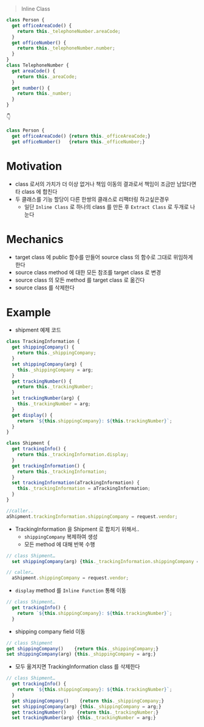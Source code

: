 > Inline Class

```js
class Person {
  get officeAreaCode() {
    return this._telephoneNumber.areaCode;
  }
  get officeNumber() {
    return this._telephoneNumber.number;
  }
}
class TelephoneNumber {
  get areaCode() {
    return this._areaCode;
  }
  get number() {
    return this._number;
  }
}
```

👇

```js
class Person {
  get officeAreaCode() {return this._officeAreaCode;}
  get officeNumber()   {return this._officeNumber;}
```

# Motivation

- class 로서의 가치가 더 이상 없거나 책임 이동의 결과로서 책임이 조금만 남았다면 타 class 에 합친다
- 두 클래스를 기능 할당이 다른 한쌍의 클래스로 리팩터링 하고싶은경우
  - 일단 `Inline Class` 로 하나의 class 를 만든 후 `Extract Class` 로 두개로 나눈다

# Mechanics

- target class 에 public 함수를 만들어 source class 의 함수로 그대로 위임하게 한다
- source class method 에 대한 모든 참조를 target class 로 변경
- source class 의 모든 method 를 target class 로 옮긴다
- source class 를 삭제한다

# Example

- shipment 예제 코드

```js
class TrackingInformation {
  get shippingCompany() {
    return this._shippingCompany;
  }
  set shippingCompany(arg) {
    this._shippingCompany = arg;
  }
  get trackingNumber() {
    return this._trackingNumber;
  }
  set trackingNumber(arg) {
    this._trackingNumber = arg;
  }
  get display() {
    return `${this.shippingCompany}: ${this.trackingNumber}`;
  }
}

class Shipment {
  get trackingInfo() {
    return this._trackingInformation.display;
  }
  get trackingInformation() {
    return this._trackingInformation;
  }
  set trackingInformation(aTrackingInformation) {
    this._trackingInformation = aTrackingInformation;
  }
}

//caller..
aShipment.trackingInformation.shippingCompany = request.vendor;
```

- TrackingInformation 을 Shipment 로 합치기 위해서..
  - `shippingCompany` 복제하여 생성
  - 모든 method 에 대해 반복 수행

```js
// class Shipment…
  set shippingCompany(arg) {this._trackingInformation.shippingCompany = arg;}

// caller…
  aShipment.shippingCompany = request.vendor;
```

- `display` method 를 `Inline Function` 통해 이동

```js
// class Shipment…
  get trackingInfo() {
    return `${this.shippingCompany}: ${this.trackingNumber}`;
  }
```

- shipping company field 이동

```js
// class Shipment
get shippingCompany()    {return this._shippingCompany;}
set shippingCompany(arg) {this._shippingCompany = arg;}
```

- 모두 옮겨지면 TrackingInformation class 를 삭제한다

```js
// class Shipment…
  get trackingInfo() {
    return `${this.shippingCompany}: ${this.trackingNumber}`;
  }
  get shippingCompany()    {return this._shippingCompany;}
  set shippingCompany(arg) {this._shippingCompany = arg;}
  get trackingNumber()    {return this._trackingNumber;}
  set trackingNumber(arg) {this._trackingNumber = arg;}
```
